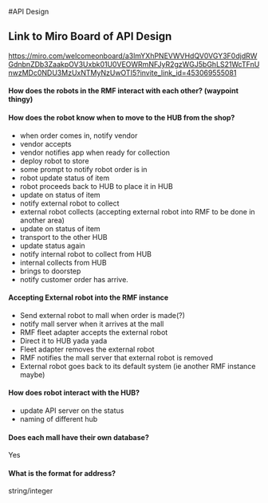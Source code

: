 #API Design

## Link to Miro Board of API Design
https://miro.com/welcomeonboard/a3lmYXhPNEVWVHdQV0VGY3F0djdRWGdnbnZDb3ZaakpOV3Uxbk01U0VEOWRmNFJyR2gzWGJ5bGhLS21WcTFnUnwzMDc0NDU3MzUxNTMyNzUwOTI5?invite_link_id=453069555081

#### How does the robots in the RMF interact with each other? (waypoint thingy)
#### How does the robot know when to move to the HUB from the shop?
* when order comes in, notify vendor
* vendor accepts
* vendor notifies app when ready for collection
* deploy robot to store
* some prompt to notify robot order is in
* robot update status of item
* robot proceeds back to HUB to place it in HUB
* update on status of item
* notify external robot to collect
* external robot collects (accepting external robot into RMF to be done in another area)
* update on status of item
* transport to the other HUB
* update status again
* notify internal robot to collect from HUB
* internal collects from HUB
* brings to doorstep
* notify customer order has arrive.

#### Accepting External robot into the RMF instance
* Send external robot to mall when order is made(?)
* notify mall server when it arrives at the mall
* RMF fleet adapter accepts the external robot
* Direct it to HUB yada yada
* Fleet adapter removes the external robot
* RMF notifies the mall server that external robot is removed
* External robot goes back to its default system (ie another RMF instance maybe)

#### How does robot interact with the HUB?
* update API server on the status
* naming of different hub

#### Does each mall have their own database?
Yes

#### What is the format for address?
string/integer
